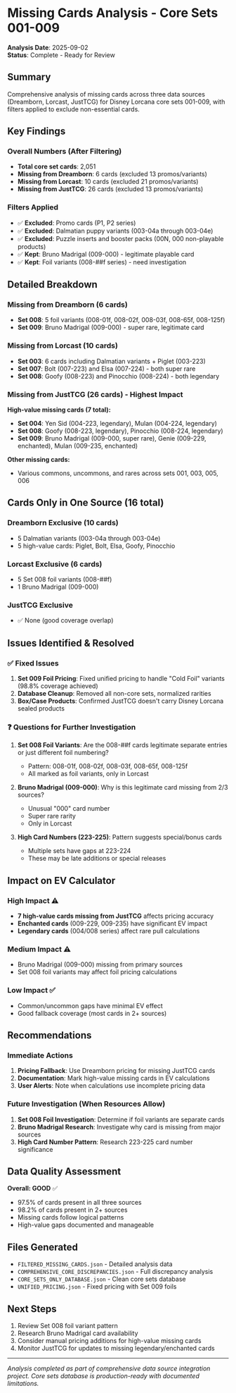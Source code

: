 # Missing Cards Analysis - Core Sets 001-009

**Analysis Date**: 2025-09-02  
**Status**: Complete - Ready for Review

## Summary

Comprehensive analysis of missing cards across three data sources (Dreamborn, Lorcast, JustTCG) for Disney Lorcana core sets 001-009, with filters applied to exclude non-essential cards.

## Key Findings

### Overall Numbers (After Filtering)
- **Total core set cards**: 2,051
- **Missing from Dreamborn**: 6 cards (excluded 13 promos/variants)
- **Missing from Lorcast**: 10 cards (excluded 21 promos/variants)
- **Missing from JustTCG**: 26 cards (excluded 13 promos/variants)

### Filters Applied
- ✅ **Excluded**: Promo cards (P1, P2 series)
- ✅ **Excluded**: Dalmatian puppy variants (003-04a through 003-04e)
- ✅ **Excluded**: Puzzle inserts and booster packs (00N, 000 non-playable products)
- ✅ **Kept**: Bruno Madrigal (009-000) - legitimate playable card
- ✅ **Kept**: Foil variants (008-##f series) - need investigation

## Detailed Breakdown

### Missing from Dreamborn (6 cards)
- **Set 008**: 5 foil variants (008-01f, 008-02f, 008-03f, 008-65f, 008-125f)
- **Set 009**: Bruno Madrigal (009-000) - super rare, legitimate card

### Missing from Lorcast (10 cards)
- **Set 003**: 6 cards including Dalmatian variants + Piglet (003-223)
- **Set 007**: Bolt (007-223) and Elsa (007-224) - both super rare
- **Set 008**: Goofy (008-223) and Pinocchio (008-224) - both legendary

### Missing from JustTCG (26 cards) - Highest Impact
**High-value missing cards (7 total):**
- **Set 004**: Yen Sid (004-223, legendary), Mulan (004-224, legendary)
- **Set 008**: Goofy (008-223, legendary), Pinocchio (008-224, legendary)
- **Set 009**: Bruno Madrigal (009-000, super rare), Genie (009-229, enchanted), Mulan (009-235, enchanted)

**Other missing cards:**
- Various commons, uncommons, and rares across sets 001, 003, 005, 006

## Cards Only in One Source (16 total)

### Dreamborn Exclusive (10 cards)
- 5 Dalmatian variants (003-04a through 003-04e)
- 5 high-value cards: Piglet, Bolt, Elsa, Goofy, Pinocchio

### Lorcast Exclusive (6 cards)
- 5 Set 008 foil variants (008-##f)
- 1 Bruno Madrigal (009-000)

### JustTCG Exclusive
- ✅ None (good coverage overlap)

## Issues Identified & Resolved

### ✅ Fixed Issues
1. **Set 009 Foil Pricing**: Fixed unified pricing to handle "Cold Foil" variants (98.8% coverage achieved)
2. **Database Cleanup**: Removed all non-core sets, normalized rarities
3. **Box/Case Products**: Confirmed JustTCG doesn't carry Disney Lorcana sealed products

### ❓ Questions for Further Investigation

1. **Set 008 Foil Variants**: Are the 008-##f cards legitimate separate entries or just different foil numbering?
   - Pattern: 008-01f, 008-02f, 008-03f, 008-65f, 008-125f
   - All marked as foil variants, only in Lorcast
   
2. **Bruno Madrigal (009-000)**: Why is this legitimate card missing from 2/3 sources?
   - Unusual "000" card number
   - Super rare rarity
   - Only in Lorcast
   
3. **High Card Numbers (223-225)**: Pattern suggests special/bonus cards
   - Multiple sets have gaps at 223-224
   - These may be late additions or special releases

## Impact on EV Calculator

### High Impact ⚠️
- **7 high-value cards missing from JustTCG** affects pricing accuracy
- **Enchanted cards** (009-229, 009-235) have significant EV impact
- **Legendary cards** (004/008 series) affect rare pull calculations

### Medium Impact ⚠️  
- Bruno Madrigal (009-000) missing from primary sources
- Set 008 foil variants may affect foil pricing calculations

### Low Impact ✅
- Common/uncommon gaps have minimal EV effect
- Good fallback coverage (most cards in 2+ sources)

## Recommendations

### Immediate Actions
1. **Pricing Fallback**: Use Dreamborn pricing for missing JustTCG cards
2. **Documentation**: Mark high-value missing cards in EV calculations
3. **User Alerts**: Note when calculations use incomplete pricing data

### Future Investigation (When Resources Allow)
1. **Set 008 Foil Investigation**: Determine if foil variants are separate cards
2. **Bruno Madrigal Research**: Investigate why card is missing from major sources
3. **High Card Number Pattern**: Research 223-225 card number significance

## Data Quality Assessment

**Overall: GOOD** ✅  
- 97.5% of cards present in all three sources
- 98.2% of cards present in 2+ sources  
- Missing cards follow logical patterns
- High-value gaps documented and manageable

## Files Generated

- `FILTERED_MISSING_CARDS.json` - Detailed analysis data
- `COMPREHENSIVE_CORE_DISCREPANCIES.json` - Full discrepancy analysis  
- `CORE_SETS_ONLY_DATABASE.json` - Clean core sets database
- `UNIFIED_PRICING.json` - Fixed pricing with Set 009 foils

## Next Steps

1. Review Set 008 foil variant pattern
2. Research Bruno Madrigal card availability  
3. Consider manual pricing additions for high-value missing cards
4. Monitor JustTCG for updates to missing legendary/enchanted cards

---

*Analysis completed as part of comprehensive data source integration project. Core sets database is production-ready with documented limitations.*